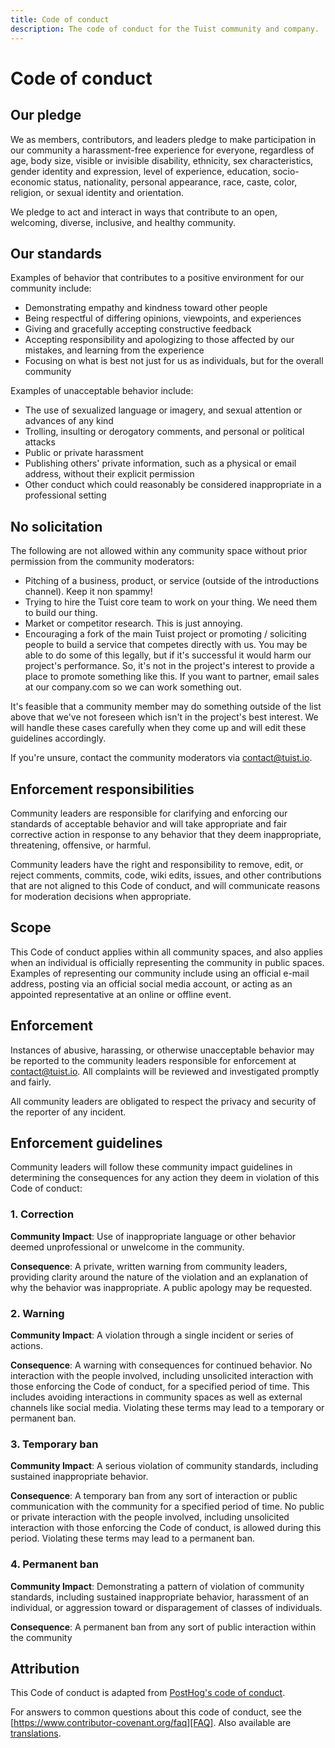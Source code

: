 ```yaml
---
title: Code of conduct
description: The code of conduct for the Tuist community and company.
---
```


# Code of conduct

## Our pledge

We as members, contributors, and leaders pledge to make participation in our
community a harassment-free experience for everyone, regardless of age, body
size, visible or invisible disability, ethnicity, sex characteristics, gender
identity and expression, level of experience, education, socio-economic status,
nationality, personal appearance, race, caste, color, religion, or sexual identity and orientation.

We pledge to act and interact in ways that contribute to an open, welcoming,
diverse, inclusive, and healthy community.

## Our standards

Examples of behavior that contributes to a positive environment for our
community include:

* Demonstrating empathy and kindness toward other people
* Being respectful of differing opinions, viewpoints, and experiences
* Giving and gracefully accepting constructive feedback
* Accepting responsibility and apologizing to those affected by our mistakes,
  and learning from the experience
* Focusing on what is best not just for us as individuals, but for the
  overall community

Examples of unacceptable behavior include:

* The use of sexualized language or imagery, and sexual attention or
  advances of any kind
* Trolling, insulting or derogatory comments, and personal or political attacks
* Public or private harassment
* Publishing others' private information, such as a physical or email
  address, without their explicit permission
* Other conduct which could reasonably be considered inappropriate in a
  professional setting

## No solicitation

The following are not allowed within any community space without prior permission 
from the community moderators:

- Pitching of a business, product, or service (outside of the introductions channel). Keep it non spammy!
- Trying to hire the Tuist core team to work on your thing. We need them to build our thing.
- Market or competitor research. This is just annoying.
- Encouraging a fork of the main Tuist project or promoting / soliciting people to build a service that competes directly with us. You may be able to do some of this legally, but if it's successful it would harm our project's performance. So, it's not in the project's interest to provide a place to promote something like this. If you want to partner, email sales at our company.com so we can work something out.

It's feasible that a community member may do something outside of the list above that we've not foreseen which isn't in the project's best interest. We will handle these cases carefully when they come up and will edit these guidelines accordingly.

If you're unsure, contact the community moderators via contact@tuist.io.

## Enforcement responsibilities

Community leaders are responsible for clarifying and enforcing our standards of
acceptable behavior and will take appropriate and fair corrective action in
response to any behavior that they deem inappropriate, threatening, offensive,
or harmful.

Community leaders have the right and responsibility to remove, edit, or reject
comments, commits, code, wiki edits, issues, and other contributions that are
not aligned to this Code of conduct, and will communicate reasons for moderation
decisions when appropriate.

## Scope

This Code of conduct applies within all community spaces, and also applies when
an individual is officially representing the community in public spaces.
Examples of representing our community include using an official e-mail address,
posting via an official social media account, or acting as an appointed
representative at an online or offline event.

## Enforcement

Instances of abusive, harassing, or otherwise unacceptable behavior may be
reported to the community leaders responsible for enforcement at
contact@tuist.io.
All complaints will be reviewed and investigated promptly and fairly.

All community leaders are obligated to respect the privacy and security of the
reporter of any incident.

## Enforcement guidelines

Community leaders will follow these community impact guidelines in determining
the consequences for any action they deem in violation of this Code of conduct:

### 1. Correction

**Community Impact**: Use of inappropriate language or other behavior deemed
unprofessional or unwelcome in the community.

**Consequence**: A private, written warning from community leaders, providing
clarity around the nature of the violation and an explanation of why the
behavior was inappropriate. A public apology may be requested.

### 2. Warning

**Community Impact**: A violation through a single incident or series
of actions.

**Consequence**: A warning with consequences for continued behavior. No
interaction with the people involved, including unsolicited interaction with
those enforcing the Code of conduct, for a specified period of time. This
includes avoiding interactions in community spaces as well as external channels
like social media. Violating these terms may lead to a temporary or
permanent ban.

### 3. Temporary ban

**Community Impact**: A serious violation of community standards, including
sustained inappropriate behavior.

**Consequence**: A temporary ban from any sort of interaction or public
communication with the community for a specified period of time. No public or
private interaction with the people involved, including unsolicited interaction
with those enforcing the Code of conduct, is allowed during this period.
Violating these terms may lead to a permanent ban.

### 4. Permanent ban

**Community Impact**: Demonstrating a pattern of violation of community
standards, including sustained inappropriate behavior,  harassment of an
individual, or aggression toward or disparagement of classes of individuals.

**Consequence**: A permanent ban from any sort of public interaction within
the community

## Attribution

This Code of conduct is adapted from [PostHog's code of conduct](https://posthog.com/docs/contribute/code-of-conduct).

For answers to common questions about this code of conduct, see the
[https://www.contributor-covenant.org/faq][FAQ]. Also available are [translations](https://www.contributor-covenant.org/translations).

[homepage]: https://www.contributor-covenant.org
[v2.0]: https://www.contributor-covenant.org/version/2/0/code_of_conduct.html
[Mozilla CoC]: https://github.com/mozilla/diversity
[FAQ]: https://www.contributor-covenant.org/faq
[translations]: https://www.contributor-covenant.org/translations
